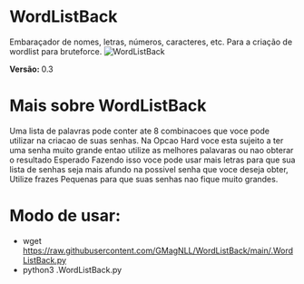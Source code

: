 # WordListBack
Embaraçador de nomes, letras, números, caracteres, etc. Para a criação de wordlist para bruteforce.
![WordListBack](https://user-images.githubusercontent.com/25424970/168209414-e64d1304-7332-4b15-9650-44043312dae6.png)

<b>Versão: </b>0.3

# Mais sobre WordListBack
Uma lista de palavras pode conter ate 8 combinacoes que voce pode utilizar
na criacao de suas senhas. Na Opcao Hard voce esta sujeito a ter uma senha
muito grande entao utilize as melhores palavaras ou nao obterar o resultado
Esperado Fazendo isso voce pode usar mais letras para que sua lista de senhas
seja mais afundo na possivel senha que voce deseja obter, Utilize frazes
Pequenas para que suas senhas nao fique muito grandes.

# Modo de usar:
- wget https://raw.githubusercontent.com/GMagNLL/WordListBack/main/.WordListBack.py
- python3 .WordListBack.py
